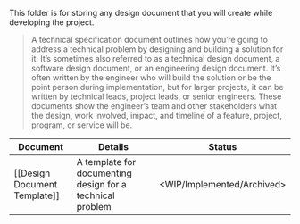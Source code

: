 This folder is for storing any design document that you will create while developing the project.

> A technical specification document outlines how you’re going to address a technical problem by designing and building a solution for it. It’s sometimes also referred to as a technical design document, a software design document, or an engineering design document. It’s often written by the engineer who will build the solution or be the point person during implementation, but for larger projects, it can be written by technical leads, project leads, or senior engineers. These documents show the engineer’s team and other stakeholders what the design, work involved, impact, and timeline of a feature, project, program, or service will be.

| Document                         | Details                                                   | Status                     |
| -------------------------------- | --------------------------------------------------------- | -------------------------- |
| [[Design Document Template]]     | A template for documenting design for a technical problem | <WIP/Implemented/Archived> |
